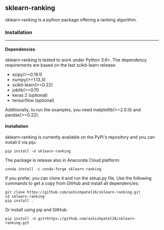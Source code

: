 ## sklearn-ranking

sklearn-ranking is a python package offering a ranking algorithm. 

### Installation

---

#### Dependencies

sklearn-ranking is tested to work under Python 3.6+. The dependency requirements are based on the last scikit-learn release:

- scipy(>=0.19.1)
- numpy(>=1.13.3)
- scikit-learn(>=0.22)
- joblib(>=0.11)
- keras 2 (optional)
- tensorflow (optional)

Additionally, to run the examples, you need matplotlib(>=2.0.0) and pandas(>=0.22).

#### Installation

sklearn-ranking is currently available on the PyPi's repository and you can install it via pip:

```
pip install -U sklearn-ranking
```

The package is release also in Anaconda Cloud platform:

```
conda install -c conda-forge sklearn-ranking
```

If you prefer, you can clone it and run the setup.py file. Use the following commands to get a copy from GitHub and install all dependencies:

```
git clone https://github.com/ashishpatel26/sklearn-ranking.git
cd sklearn-ranking
pip install .
```

Or install using pip and GitHub:

```
pip install -U git+https://github.com/ashishpatel26/sklearn-ranking.git
```